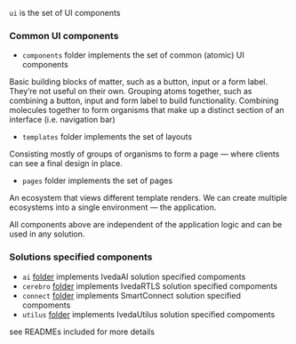 `ui` is the set of UI components

### Common UI components

- `components` folder implements the set of common (atomic) UI components

Basic building blocks of matter, such as a button, input or a form label. They’re not useful on their own.
Grouping atoms together, such as combining a button, input and form label to build functionality.
Combining molecules together to form organisms that make up a distinct section of an interface (i.e. navigation bar)

- `templates` folder implements the set of layouts

Consisting mostly of groups of organisms to form a page — where clients can see a final design in place.

- `pages` folder implements the set of pages

An ecosystem that views different template renders. We can create multiple ecosystems into a single environment — the application.

All components above are independent of the application logic and can be used in any solution.

### Solutions specified components

- `ai` [folder](ai/README.md) implements IvedaAI solution specified compoments
- `cerebro` [folder](cerebro/README.md) implements IvedaRTLS solution specified compoments
- `connect` [folder](connect/README.md) implements SmartConnect solution specified compoments
- `utilus` [folder](utilus/README.md) implements IvedaUtilus solution specified compoments

see READMEs included for more details 
